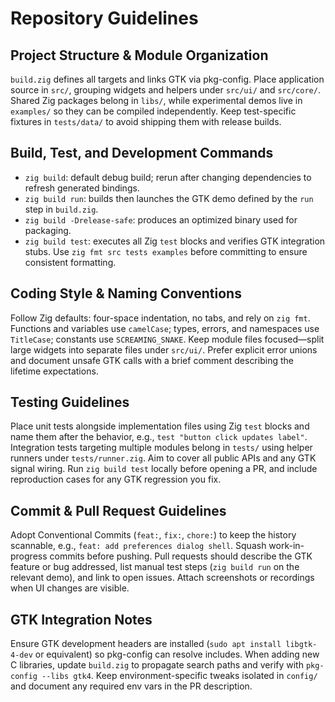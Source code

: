 # Repository Guidelines

## Project Structure & Module Organization
`build.zig` defines all targets and links GTK via pkg-config. Place application source in `src/`, grouping widgets and helpers under `src/ui/` and `src/core/`. Shared Zig packages belong in `libs/`, while experimental demos live in `examples/` so they can be compiled independently. Keep test-specific fixtures in `tests/data/` to avoid shipping them with release builds.

## Build, Test, and Development Commands
- `zig build`: default debug build; rerun after changing dependencies to refresh generated bindings.
- `zig build run`: builds then launches the GTK demo defined by the `run` step in `build.zig`.
- `zig build -Drelease-safe`: produces an optimized binary used for packaging.
- `zig build test`: executes all Zig `test` blocks and verifies GTK integration stubs.
Use `zig fmt src tests examples` before committing to ensure consistent formatting.

## Coding Style & Naming Conventions
Follow Zig defaults: four-space indentation, no tabs, and rely on `zig fmt`. Functions and variables use `camelCase`; types, errors, and namespaces use `TitleCase`; constants use `SCREAMING_SNAKE`. Keep module files focused—split large widgets into separate files under `src/ui/`. Prefer explicit error unions and document unsafe GTK calls with a brief comment describing the lifetime expectations.

## Testing Guidelines
Place unit tests alongside implementation files using Zig `test` blocks and name them after the behavior, e.g., `test "button click updates label"`. Integration tests targeting multiple modules belong in `tests/` using helper runners under `tests/runner.zig`. Aim to cover all public APIs and any GTK signal wiring. Run `zig build test` locally before opening a PR, and include reproduction cases for any GTK regression you fix.

## Commit & Pull Request Guidelines
Adopt Conventional Commits (`feat:`, `fix:`, `chore:`) to keep the history scannable, e.g., `feat: add preferences dialog shell`. Squash work-in-progress commits before pushing. Pull requests should describe the GTK feature or bug addressed, list manual test steps (`zig build run` on the relevant demo), and link to open issues. Attach screenshots or recordings when UI changes are visible.

## GTK Integration Notes
Ensure GTK development headers are installed (`sudo apt install libgtk-4-dev` or equivalent) so pkg-config can resolve includes. When adding new C libraries, update `build.zig` to propagate search paths and verify with `pkg-config --libs gtk4`. Keep environment-specific tweaks isolated in `config/` and document any required env vars in the PR description.
